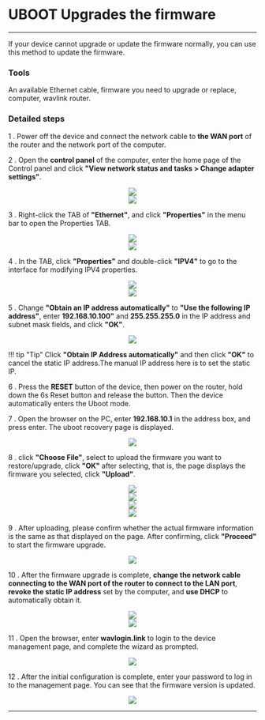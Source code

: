 # UBOOT Upgrades the firmware
---

If your device cannot upgrade or update the firmware normally, you can use this method to update the firmware.

### __Tools__
An available Ethernet cable, firmware you need to upgrade or replace, computer, wavlink router.

### __Detailed steps__

1 . Power off the device and connect the network cable to __the WAN port__ of the router and the network port of the computer.

2 . Open the __control panel__ of the computer, enter the home page of the Control panel and click __"View network status and tasks > Change adapter settings"__.
<div style="text-align: center;">
	<img class="boxshadow" src="/images/recovery01.png">
</div>
<div style="text-align: center;">
	<img class="boxshadow" src="/images/recovery02.png">
</div>

3 . Right-click the TAB of __"Ethernet"__, and click __"Properties"__ in the menu bar to open the Properties TAB.
<div style="text-align: center;">
	<img class="boxshadow" src="/images/recovery05.png">
</div>
<div style="text-align: center;">
	<img class="boxshadow" src="/images/recovery03.png">
</div>

4 . In the TAB, click __"Properties"__ and double-click __"IPV4"__ to go to the interface for modifying IPV4 properties. 

<div style="text-align: center;">
	<img class="boxshadow" src="/images/recovery06.png">
</div>
<div style="text-align: center;">
	<img class="boxshadow" src="/images/recovery07.png">
</div>

5 . Change __"Obtain an IP address automatically"__ to __"Use the following IP address"__, enter __192.168.10.100"__ and __255.255.255.0__ in the IP address and subnet mask fields, and click __"OK"__.
<div style="text-align: center;">
	<img class="boxshadow" src="/images/recovery08.png">
</div>



!!! tip "Tip"
	Click __"Obtain IP Address automatically"__ and then click __"OK"__ to cancel the static IP address.The manual IP address here is to set the static IP.

6 . Press the __RESET__ button of the device, then power on the router, hold down the 6s Reset button and release the button. Then the device automatically enters the Uboot mode.

7 . Open the browser on the PC, enter __192.168.10.1__ in the address box, and press enter. The uboot recovery page is displayed.

<div style="text-align: center;">
	<img class="boxshadow" src="/images/l01.png">
</div>

8 . click __"Choose File"__, select to upload the firmware you want to restore/upgrade, click __"OK"__ after selecting, that is, the page displays the firmware you selected, click __"Upload"__.

<div style="text-align: center;">
	<img class="boxshadow" src="/images/l02.png">
</div>

<div style="text-align: center;">
	<img class="boxshadow" src="/images/l03.png">
</div>

<div style="text-align: center;">
	<img class="boxshadow" src="/images/l04.png">
</div>

<div style="text-align: center;">
	<img class="boxshadow" src="/images/l05.png">
</div>

9 . After uploading, please confirm whether the actual firmware information is the same as that displayed on the page. After confirming, click __"Proceed"__ to start the firmware upgrade.

<div style="text-align: center;">
	<img class="boxshadow" src="/images/l06.png">
</div>

10 . After the firmware upgrade is complete, __change the network cable connecting to the WAN port of the router to connect to the LAN port__, __revoke the static IP address__ set by the computer, and __use DHCP__ to automatically obtain it.

<div style="text-align: center;">
	<img class="boxshadow" src="/images/l07.png">
</div>
<div style="text-align: center;">
	<img class="boxshadow" src="/images/l08.png">
</div>


11 . Open the browser, enter __wavlogin.link__ to login to the device management page, and complete the wizard as prompted.

<div style="text-align: center;">
	<img class="boxshadow" src="/images/l10.png">
</div>


12 . After the initial configuration is complete, enter your password to log in to the management page. You can see that the firmware version is updated.

<div style="text-align: center;">
	<img class="boxshadow" src="/images/l101.png">
</div>

---
















